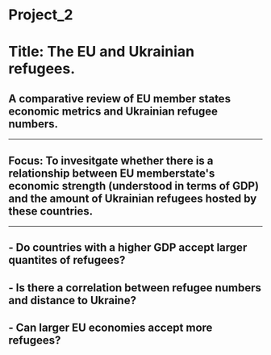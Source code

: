 # Project_2

# Title: The EU and Ukrainian refugees.

## A comparative review of EU member states economic metrics and Ukrainian refugee numbers. 
---------

## Focus: To invesitgate whether there is a relationship between EU memberstate's economic strength (understood in terms of GDP) and the amount of Ukrainian refugees hosted by these countries. 
----------
## - Do countries with a higher GDP accept larger quantites of refugees? 
## - Is there a correlation between refugee numbers and distance to Ukraine? 
## - Can larger EU economies accept more refugees? 
